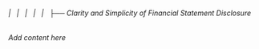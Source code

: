 ###### |   |   |   |   |   ├── Clarity and Simplicity of Financial Statement Disclosure

*Add content here*